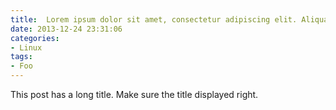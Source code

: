```yaml
---
title:  Lorem ipsum dolor sit amet, consectetur adipiscing elit. Aliquam justo turpis, tincidunt ac convallis id.
date: 2013-12-24 23:31:06
categories:
- Linux
tags:
- Foo
---
```


This post has a long title. Make sure the title displayed right.
